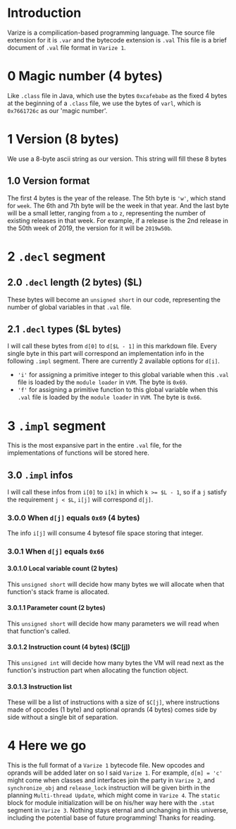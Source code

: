 # Introduction
Varize is a compilication-based programming language. The source file extension for it is ``.var`` and the bytecode extension is ``.val``
This file is a brief document of ``.val`` file format in ``Varize 1``.
# 0 Magic number (4 bytes)
Like ``.class`` file in Java, which use the bytes ``0xcafebabe`` as the fixed 4 bytes at the beginning of a ``.class`` file, we use the bytes of ``varl``, which is ``0x7661726c`` as our 'magic number'. 
# 1 Version (8 bytes)
We use a 8-byte ascii string as our version. This string will fill these 8 bytes
## 1.0 Version format
The first 4 bytes is the year of the release. The 5th byte is ``'w'``, which stand for ``week``. The 6th and 7th byte will be the week in that year. And the last byte will be a small letter, ranging from ``a`` to ``z``, representing the number of existing releases in that week. 
For example, if a release is the 2nd release in the 50th week of 2019, the version for it will be ``2019w50b``. 
# 2 ``.decl`` segment
## 2.0 ``.decl`` length (2 bytes) ($L)
These bytes will become an ``unsigned short`` in our code, representing the number of global variables in that ``.val`` file. 
## 2.1 ``.decl`` types ($L bytes)
I will call these bytes from ``d[0]`` to ``d[$L - 1]`` in this markdown file. Every single byte in this part will correspond an implementation info in the following ``.impl`` segment. There are currently 2 available options for ``d[i]``.
* ``'i'`` for assigning a primitive integer to this global variable when this ``.val`` file is loaded by the ``module loader`` in ``VVM``. The byte is ``0x69``.
* ``'f'`` for assigning a primitive function to this global variable when this ``.val`` file is loaded by the ``module loader`` in ``VVM``. The byte is ``0x66``.

# 3 ``.impl`` segment
This is the most expansive part in the entire ``.val`` file, for the implementations of functions will be stored here. 
## 3.0 ``.impl`` infos
I will call these infos from ``i[0]`` to ``i[k]`` in which ``k >= $L - 1``, so if a ``j`` satisfy the requirement ``j < $L``, ``i[j]`` will correspond ``d[j]``. 
### 3.0.0 When ``d[j]`` equals ``0x69`` (4 bytes)
The info ``i[j]`` will consume 4 bytesof file space storing that integer.
### 3.0.1 When ``d[j]`` equals ``0x66``
#### 3.0.1.0 Local variable count (2 bytes)
This ``unsigned short`` will decide how many bytes we will allocate when that function's stack frame is allocated.
#### 3.0.1.1 Parameter count (2 bytes)
This ``unsigned short`` will decide how many parameters we will read when that function's called.
#### 3.0.1.2 Instruction count (4 bytes) ($C[j])
This ``unsigned int`` will decide how many bytes the VM will read next as the function's instruction part when allocating the function object. 
#### 3.0.1.3 Instruction list
These will be a list of instructions with a size of ``$C[j]``, where instructions made of opcodes (1 byte) and optional oprands (4 bytes) comes side by side without a single bit of separation. 
# 4 Here we go
This is the full format of a ``Varize 1`` bytecode file. New opcodes and oprands will be added later on so I said ``Varize 1``. For example, ``d[m] = 'c'`` might come when classes and interfaces join the party in ``Varize 2``, and ``synchronize_obj`` and ``release_lock`` instruction will be given birth in the planning ``Multi-thread Update``, which might come in ``Varize 4``. The ``static`` block for module initialization will be on his/her way here with the ``.stat`` segment in ``Varize 3``. Nothing stays eternal and unchanging in this universe, including the potential base of future programming! 
Thanks for reading. 
